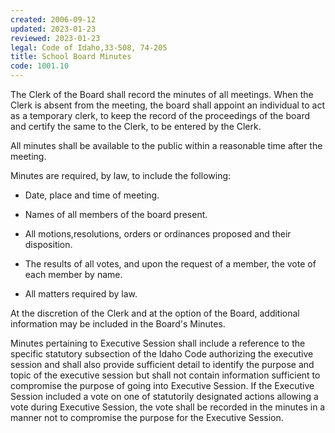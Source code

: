 ```yaml
---
created: 2006-09-12
updated: 2023-01-23
reviewed: 2023-01-23
legal: Code of Idaho,33-508, 74-205
title: School Board Minutes
code: 1001.10
---
```



The Clerk of the Board shall record the minutes of all meetings. When the Clerk is absent from the meeting, the board shall appoint an individual to act as a temporary clerk, to keep the record of the proceedings of the board and certify the same to the Clerk, to be entered by the Clerk.

All minutes shall be available to the public within a reasonable time after the meeting.

Minutes are required, by law, to include the following:



- Date, place and time of meeting.

- Names of all members of the board present.

- All motions,resolutions, orders or ordinances proposed and their disposition.

- The results of all votes, and upon the request of a member, the vote of each member by name.

- All matters required by law.

At the discretion of the Clerk and at the option of the Board, additional information may be included in the Board's Minutes.

Minutes pertaining to Executive Session shall include a reference to the specific statutory subsection of the Idaho Code authorizing the executive session and shall also provide sufficient detail to identify the purpose and topic of the executive session but shall not contain information sufficient to compromise the purpose of going into Executive Session. If the Executive Session included a vote on one of statutorily designated actions allowing a vote during Executive Session, the vote shall be recorded in the minutes in a manner not to compromise the purpose for the Executive Session.

